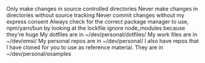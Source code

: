 Only make changes in source controlled directories
Never make changes in directories without source tracking
Never commit changes without my express consent
Always check for the correct package manager to use, npm/yarn/bun by looking at the lockfile
ignore node_modules because they're huge
My dotfiles are in ~/dev/personal/dotfiles/
My work files are in ~/dev/emsi/
My personal repos are in ~/dev/personal/
I also have repos that I have cloned for you to use as reference material. They are in ~/dev/personal/examples
